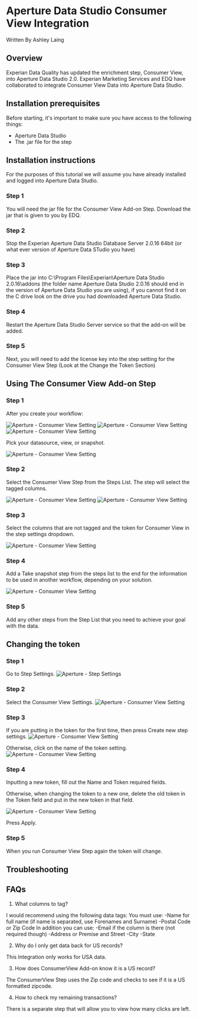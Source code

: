 # Aperture Data Studio Consumer View Integration
Written By Ashley Laing

## Overview

Experian Data Quality has updated the enrichment step, Consumer View, into Aperture Data Studio 2.0. Experian Marketing Services and EDQ have collaborated to integrate Consumer View Data into Aperture Data Studio.

## Installation prerequisites
Before starting, it's important to make sure you have access to the following
things:

* Aperture Data Studio
* The .jar file for the step

## Installation instructions

For the purposes of this tutorial we will assume you have already installed and logged into Aperture Data Studio.

### Step 1
You will need the jar file for the Consumer View Add-on Step. Download the jar that is given to you by EDQ.

### Step 2
Stop the Experian Aperture Data Studio Database Server 2.0.16 64bit (or what ever version of Aperture Data STudio you have)

### Step 3
Place the jar into C:\Program Files\Experian\Aperture Data Studio 2.0.16\addons (the folder name Aperture Data Studio 2.0.16 should end in the version of Aperture Data Studio you are using), if you cannot find it on the C drive look on the drive you had downloaded Aperture Data Studio.

### Step 4
 Restart the Aperture Data Studio Server service so that the add-on will be added.

### Step 5
Next, you will need to add the license key into the step setting for the Consumer View Step (Look at the Change the Token Section)

## Using The Consumer View Add-on Step

### Step 1
After you create your workflow:

![Aperture - Consumer View Setting](media/create_workflow.png)
![Aperture - Consumer View Setting](media/name_workflow.png)
![Aperture - Consumer View Setting](media/name_workflow2.png)

Pick your datasource, view, or snapshot.

![Aperture - Consumer View Setting](media/select_data.png)

### Step 2
Select the Consumer View Step from the Steps List. The step will select the tagged columns.

![Aperture - Consumer View Setting](media/consumerview_empty.png)
![Aperture - Consumer View Setting](media/consumerview_dropdowns.png)

### Step 3
Select the columns that are not tagged and the token for Consumer View in the step settings dropdown.

![Aperture - Consumer View Setting](media/select_token.png)

### Step 4
Add a Take snapshot step from the steps list to the end for the information to be used in another workflow, depending on your solution. 

![Aperture - Consumer View Setting](media/add_snapshot.png)

### Step 5
Add any other steps from the Step List that you need to achieve your goal with the data.

## Changing the token

### Step 1
Go to Step Settings.
![Aperture - Step Settings](media/step_settings_arrow.png)

### Step 2
Select the Consumer View Settings.
![Aperture - Consumer View Setting](media/setting_setup_step2.png)

### Step 3
If you are putting in the token for the first time, then press Create new step settings.
![Aperture - Consumer View Setting](media/setting_setup_step3a_arrow.png)

Otherwise, click on the name of the token setting.
![Aperture - Consumer View Setting](media/setting_setup_step3b.png)

### Step 4
Inputting a new token, fill out the Name and Token required fields.

Otherwise, when changing the token to a new one, delete the old token in the Token field and put in the new token in that field.

![Aperture - Consumer View Setting](media/stepsetting_fields.png)

Press Apply.

### Step 5
When you run Consumer View Step again the token will change.

## Troubleshooting


## FAQs

1. What columns to tag?

I would recommend using the following data tags:
    You must use:
        -Name for full name (if name is separated, use Forenames and Surname)
        -Postal Code or Zip Code
    In addition you can use:
        -Email if the column is there (not required though)
        -Address or Premise and Street
        -City
        -State

2. Why do I only get data back for US records?

This Integration only works for USA data.

3. How does ConsumerView Add-on know it is a US record?

The ConsumerView Step uses the Zip code and checks to see if it is a US formatted zipcode.

4. How to check my remaining transactions?

There is a separate step that will allow you to view how many clicks are left.